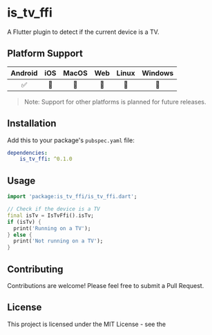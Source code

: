 # is_tv_ffi

A Flutter plugin to detect if the current device is a TV.

## Platform Support

| Android | iOS | MacOS | Web | Linux | Windows |
| :-----: | :-: | :---: | :-: | :---: | :-----: |
|   ✅    | 🚧  |  🚧   | 🚧  |  🚧   |   🚧    |

> Note: Support for other platforms is planned for future releases.

## Installation

Add this to your package's `pubspec.yaml` file:

```yaml
dependencies:
    is_tv_ffi: ^0.1.0
```

## Usage

```dart
import 'package:is_tv_ffi/is_tv_ffi.dart';

// Check if the device is a TV
final isTv = IsTvFfi().isTv;
if (isTv) {
  print('Running on a TV');
} else {
  print('Not running on a TV');
}
```

## Contributing

Contributions are welcome! Please feel free to submit a Pull Request.

## License

This project is licensed under the MIT License - see the
